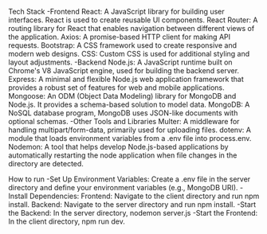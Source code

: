Tech Stack
-Frontend
React: A JavaScript library for building user interfaces. React is used to create reusable UI components.
React Router: A routing library for React that enables navigation between different views of the application.
Axios: A promise-based HTTP client for making API requests.
Bootstrap: A CSS framework used to create responsive and modern web designs.
CSS: Custom CSS is used for additional styling and layout adjustments.
-Backend
Node.js: A JavaScript runtime built on Chrome's V8 JavaScript engine, used for building the backend server.
Express: A minimal and flexible Node.js web application framework that provides a robust set of features for web and mobile applications.
Mongoose: An ODM (Object Data Modeling) library for MongoDB and Node.js. It provides a schema-based solution to model data.
MongoDB: A NoSQL database program, MongoDB uses JSON-like documents with optional schemas.
-Other Tools and Libraries
Multer: A middleware for handling multipart/form-data, primarily used for uploading files.
dotenv: A module that loads environment variables from a .env file into process.env.
Nodemon: A tool that helps develop Node.js-based applications by automatically restarting the node application when file changes in the directory are detected.

How to run
-Set Up Environment Variables:
Create a .env file in the server directory and define your environment variables (e.g., MongoDB URI).
-Install Dependencies:
Frontend: Navigate to the client directory and run npm install.
Backend: Navigate to the server directory and run npm install.
-Start the Backend: In the server directory, nodemon server.js
-Start the Frontend: In the client directory, npm run dev.
